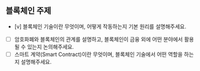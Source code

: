 ## 블록체인 주제

- [v] 블록체인 기술이란 무엇이며, 어떻게 작동하는지 기본 원리를 설명해주세요.
- [ ] 암호화폐와 블록체인의 관계를 설명하고, 블록체인이 금융 외에 어떤 분야에서 활용될 수 있는지 논의해주세요.
- [ ] 스마트 계약(Smart Contract)이란 무엇이며, 블록체인 기술에서 어떤 역할을 하는지 설명해주세요.